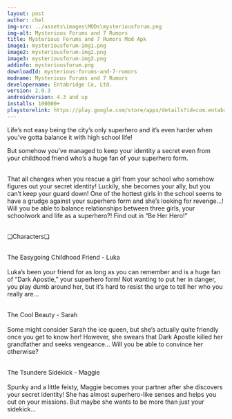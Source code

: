 ```yaml
---
layout: post
author: chel
img-src: ../assets\images\MODs\mysteriousforum.png
img-alt: Mysterious Forums and 7 Rumors
title: Mysterious Forums and 7 Rumors Mod Apk 
image1: mysteriousforum-img1.png
image2: mysteriousforum-img2.png 
image3: mysteriousforum-img3.png
addinfo: mysteriousforum.png
downloadId: mysterious-forums-and-7-rumors
modname: Mysterious Forums and 7 Rumors
developername: Entabridge Co, Ltd.
version: 2.0.3
androidversion: 4.3 and up
installs: 100000+
playstorelink: https://play.google.com/store/apps/details?id=com.entabridge.chatnovel3en
---
```

<p>Life’s not easy being the city’s only superhero and it’s even harder when you’ve gotta balance it with high school life! 

But somehow you’ve managed to keep your identity a secret even from your childhood friend who’s a huge fan of your superhero form.<br><br>

That all changes when you rescue a girl from your school who somehow figures out your secret identity! Luckily, she becomes your ally, but you can’t keep your guard down! One of the hottest girls in the school seems to have a grudge against your superhero form and she’s looking for revenge…! Will you be able to balance relationships between three girls, your schoolwork and life as a superhero?! Find out in “Be Her Hero!”<br><br>

❏Characters❏<br><br>

The Easygoing Childhood Friend - Luka<br><br>
Luka’s been your friend for as long as you can remember and is a huge fan of “Dark Apostle,” your superhero form! Not wanting to put her in danger, you play dumb around her, but it’s hard to resist the urge to tell her who you really are…<br><br>

The Cool Beauty - Sarah<br><br>
Some might consider Sarah the ice queen, but she’s actually quite friendly once you get to know her! However, she swears that Dark Apostle killed her grandfather and seeks vengeance… Will you be able to convince her otherwise?<br><br>

The Tsundere Sidekick - Maggie<br><br>
Spunky and a little feisty, Maggie becomes your partner after she discovers your secret identity! She has almost superhero-like senses and helps you out on your missions. But maybe she wants to be more than just your sidekick...</p>